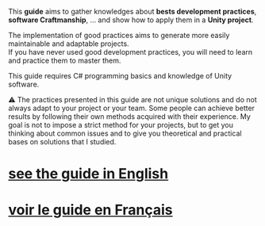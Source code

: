 This **guide** aims to gather knowledges about **bests development practices**, **software Craftmanship**, ... and show how to apply them in a **Unity project**. 

The implementation of good practices aims to generate more easily maintainable and adaptable projects.  
If you have never used good development practices, you will need to learn and practice them to master them.  

This guide requires C# programming basics and knowledge of Unity software.  
  
⚠️ The practices presented in this guide are not unique solutions and do not always adapt to your project or your team. Some people can achieve better results by following their own methods acquired with their experience. My goal is not to impose a strict method for your projects, but to get you thinking about common issues and to give you theoretical and practical bases on solutions that I studied.



# [see the guide in English](/En/Summary.md)


# [voir le guide en Français](/Fr/Summary.md)


